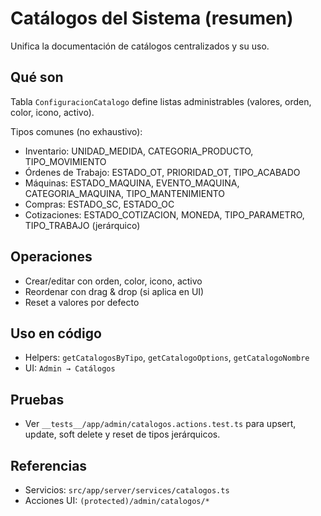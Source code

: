 # Catálogos del Sistema (resumen)

Unifica la documentación de catálogos centralizados y su uso.

## Qué son
Tabla `ConfiguracionCatalogo` define listas administrables (valores, orden, color, icono, activo).

Tipos comunes (no exhaustivo):
- Inventario: UNIDAD_MEDIDA, CATEGORIA_PRODUCTO, TIPO_MOVIMIENTO
- Órdenes de Trabajo: ESTADO_OT, PRIORIDAD_OT, TIPO_ACABADO
- Máquinas: ESTADO_MAQUINA, EVENTO_MAQUINA, CATEGORIA_MAQUINA, TIPO_MANTENIMIENTO
- Compras: ESTADO_SC, ESTADO_OC
- Cotizaciones: ESTADO_COTIZACION, MONEDA, TIPO_PARAMETRO, TIPO_TRABAJO (jerárquico)

## Operaciones
- Crear/editar con orden, color, icono, activo
- Reordenar con drag & drop (si aplica en UI)
- Reset a valores por defecto

## Uso en código
- Helpers: `getCatalogosByTipo`, `getCatalogoOptions`, `getCatalogoNombre`
- UI: `Admin → Catálogos`

## Pruebas
- Ver `__tests__/app/admin/catalogos.actions.test.ts` para upsert, update, soft delete y reset de tipos jerárquicos.

## Referencias
- Servicios: `src/app/server/services/catalogos.ts`
- Acciones UI: `(protected)/admin/catalogos/*`